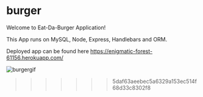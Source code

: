 # burger

Welcome to Eat-Da-Burger Application!

This App runs on MySQL, Node, Express, Handlebars and ORM.

Deployed app can be found here https://enigmatic-forest-61156.herokuapp.com/


![burgergif](https://user-images.githubusercontent.com/28113405/45130429-3df79000-b14e-11e8-9ad7-73fcb2316e9d.gif)
>>>>>>> 5daf63aeebec5a6329a153ec514f68d33c8302f8
